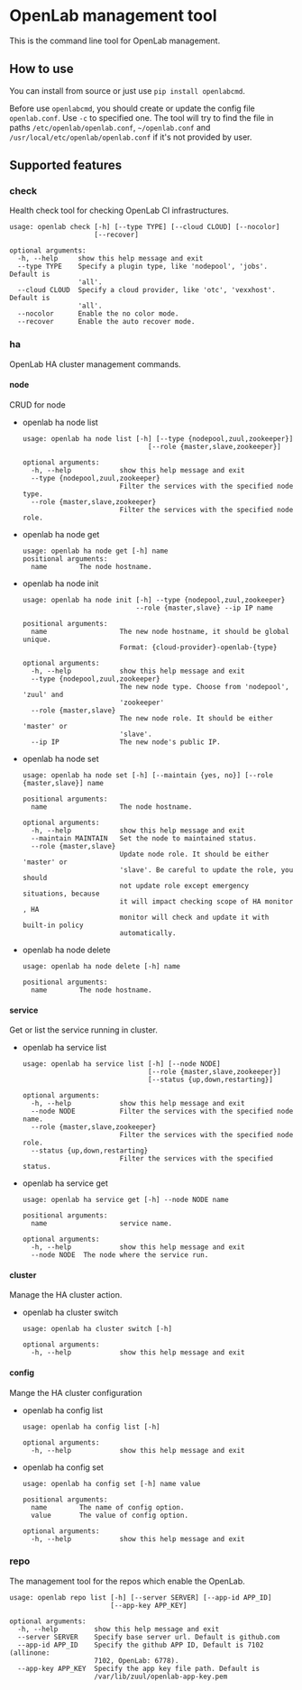 # OpenLab management tool

This is the command line tool for OpenLab management.

## How to use

You can install from source or just use `pip install openlabcmd`.

Before use `openlabcmd`, you should create or update the config file
`openlab.conf`. Use `-c` to specified one. The tool will try to find
the file in paths `/etc/openlab/openlab.conf`, `~/openlab.conf` and
`/usr/local/etc/openlab/openlab.conf` if it's not provided by user.

## Supported features

### check
Health check tool for checking OpenLab CI infrastructures.

```
usage: openlab check [-h] [--type TYPE] [--cloud CLOUD] [--nocolor]
                     [--recover]

optional arguments:
  -h, --help     show this help message and exit
  --type TYPE    Specify a plugin type, like 'nodepool', 'jobs'. Default is
                 'all'.
  --cloud CLOUD  Specify a cloud provider, like 'otc', 'vexxhost'. Default is
                 'all'.
  --nocolor      Enable the no color mode.
  --recover      Enable the auto recover mode.
```

### ha
OpenLab HA cluster management commands.

#### node

CRUD for node

* openlab ha node list
  ```
  usage: openlab ha node list [-h] [--type {nodepool,zuul,zookeeper}]
                                 [--role {master,slave,zookeeper}]

  optional arguments:
    -h, --help            show this help message and exit
    --type {nodepool,zuul,zookeeper}
                          Filter the services with the specified node type.
    --role {master,slave,zookeeper}
                          Filter the services with the specified node role.
  ```
* openlab ha node get
  ```
  usage: openlab ha node get [-h] name
  positional arguments:
    name        The node hostname.
  ```
* openlab ha node init
  ```
  usage: openlab ha node init [-h] --type {nodepool,zuul,zookeeper}
                              --role {master,slave} --ip IP name

  positional arguments:
    name                  The new node hostname, it should be global unique.
                          Format: {cloud-provider}-openlab-{type}

  optional arguments:
    -h, --help            show this help message and exit
    --type {nodepool,zuul,zookeeper}
                          The new node type. Choose from 'nodepool', 'zuul' and
                          'zookeeper'
    --role {master,slave}
                          The new node role. It should be either 'master' or
                          'slave'.
    --ip IP               The new node's public IP.
  ```
* openlab ha node set
  ```
  usage: openlab ha node set [-h] [--maintain {yes, no}] [--role {master,slave}] name

  positional arguments:
    name                  The node hostname.

  optional arguments:
    -h, --help            show this help message and exit
    --maintain MAINTAIN   Set the node to maintained status.
    --role {master,slave}
                          Update node role. It should be either 'master' or
                          'slave'. Be careful to update the role, you should
                          not update role except emergency situations, because
                          it will impact checking scope of HA monitor , HA
                          monitor will check and update it with built-in policy
                          automatically.

  ```
* openlab ha node delete
  ```
  usage: openlab ha node delete [-h] name

  positional arguments:
    name        The node hostname.
  ```

#### service

Get or list the service running in cluster.

* openlab ha service list
  ```
  usage: openlab ha service list [-h] [--node NODE]
                                 [--role {master,slave,zookeeper}]
                                 [--status {up,down,restarting}]

  optional arguments:
    -h, --help            show this help message and exit
    --node NODE           Filter the services with the specified node name.
    --role {master,slave,zookeeper}
                          Filter the services with the specified node role.
    --status {up,down,restarting}
                          Filter the services with the specified status.
  ```
* openlab ha service get
  ```
  usage: openlab ha service get [-h] --node NODE name

  positional arguments:
    name                  service name.

  optional arguments:
    -h, --help            show this help message and exit
    --node NODE  The node where the service run.
  ```

#### cluster

Manage the HA cluster action.

* openlab ha cluster switch
  ```
  usage: openlab ha cluster switch [-h]

  optional arguments:
    -h, --help            show this help message and exit
  ```

#### config

Mange the HA cluster configuration

* openlab ha config list
  ```
  usage: openlab ha config list [-h]

  optional arguments:
    -h, --help            show this help message and exit
  ```
* openlab ha config set
  ```
  usage: openlab ha config set [-h] name value

  positional arguments:
    name        The name of config option.
    value       The value of config option.

  optional arguments:
    -h, --help            show this help message and exit

  ```


### repo
The management tool for the repos which enable the OpenLab.

```
usage: openlab repo list [-h] [--server SERVER] [--app-id APP_ID]
                         [--app-key APP_KEY]

optional arguments:
  -h, --help         show this help message and exit
  --server SERVER    Specify base server url. Default is github.com
  --app-id APP_ID    Specify the github APP ID, Default is 7102 (allinone:
                     7102, OpenLab: 6778).
  --app-key APP_KEY  Specify the app key file path. Default is
                     /var/lib/zuul/openlab-app-key.pem
```

